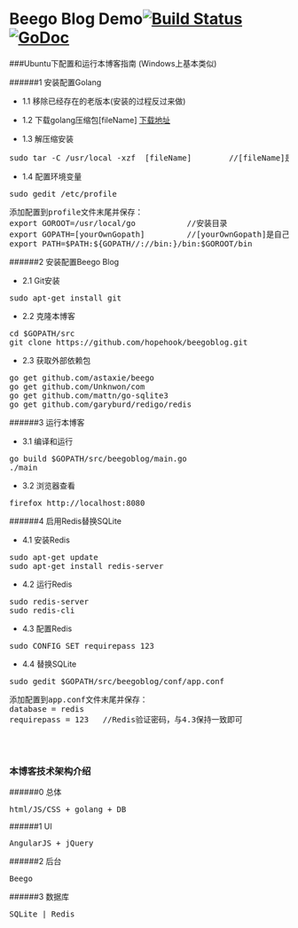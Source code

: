 Beego Blog Demo[![Build Status](https://travis-ci.org/hopehook/beegoblog.svg)](https://travis-ci.org/hopehook/beegoblog) [![GoDoc](https://godoc.org/github.com/hopehook/beegoblog?status.svg)](https://godoc.org/github.com/hopehook/beegoblog)
=====================

###Ubuntu下配置和运行本博客指南
(Windows上基本类似)

######1 安装配置Golang 

- 1.1 移除已经存在的老版本(安装的过程反过来做)

- 1.2 下载golang压缩包[fileName] 
[下载地址](https://golang.org/dl/)

- 1.3 解压缩安装
<pre>
sudo tar -C /usr/local -xzf  [fileName]        //[fileName]是官网下载的golang压缩包
</pre>

- 1.4 配置环境变量
<pre>
sudo gedit /etc/profile
</pre>
<pre>
添加配置到profile文件末尾并保存：
export GOROOT=/usr/local/go           //安装目录
export GOPATH=[yourOwnGopath]         //[yourOwnGopath]是自己选择的golang项目目录
export PATH=$PATH:${GOPATH//://bin:}/bin:$GOROOT/bin
</pre>


######2 安装配置Beego Blog

- 2.1 Git安装
<pre>
sudo apt-get install git
</pre>

- 2.2 克隆本博客
<pre>
cd $GOPATH/src
git clone https://github.com/hopehook/beegoblog.git
</pre>

- 2.3 获取外部依赖包
<pre>
go get github.com/astaxie/beego
go get github.com/Unknwon/com
go get github.com/mattn/go-sqlite3
go get github.com/garyburd/redigo/redis   
</pre>

######3 运行本博客

- 3.1 编译和运行
<pre>
go build $GOPATH/src/beegoblog/main.go
./main
</pre>

- 3.2 浏览器查看
<pre>
firefox http://localhost:8080
</pre>


######4 启用Redis替换SQLite

- 4.1 安装Redis
<pre>
sudo apt-get update
sudo apt-get install redis-server
</pre>

- 4.2 运行Redis
<pre>
sudo redis-server
sudo redis-cli
</pre>

- 4.3 配置Redis
<pre>
sudo CONFIG SET requirepass 123
</pre>

- 4.4 替换SQLite
<pre>
sudo gedit $GOPATH/src/beegoblog/conf/app.conf
</pre>
<pre>
添加配置到app.conf文件末尾并保存：
database = redis
requirepass = 123   //Redis验证密码，与4.3保持一致即可
</pre>

</br>
</br>

### 本博客技术架构介绍

######0 总体
<pre>
html/JS/CSS + golang + DB
</pre>

######1 UI
<pre>
AngularJS + jQuery
</pre>

######2 后台
<pre>
Beego
</pre>

######3 数据库
<pre>
SQLite | Redis
</pre>




